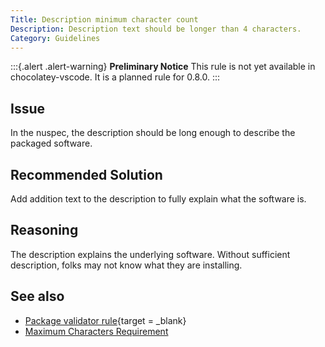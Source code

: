 ```yaml
---
Title: Description minimum character count
Description: Description text should be longer than 4 characters.
Category: Guidelines
---
```


:::{.alert .alert-warning}
**Preliminary Notice**
This rule is not yet available in chocolatey-vscode.
It is a planned rule for 0.8.0.
:::

## Issue

In the nuspec, the description should be long enough to describe the packaged software.

## Recommended Solution

Add addition text to the description to fully explain what the software is.

## Reasoning

The description explains the underlying software. Without sufficient description, folks may not know what they are installing.

## See also

- [Package validator rule](https://github.com/chocolatey/package-validator/wiki/DescriptionCharacterCountMinimum){target = _blank}
- [Maximum Characters Requirement](choco0003)
